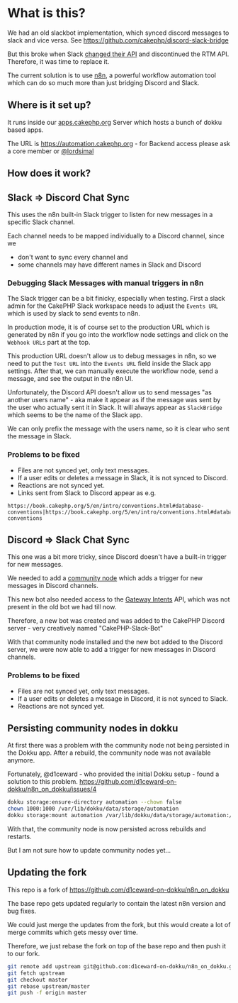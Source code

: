 # What is this?

We had an old slackbot implementation, which synced discord messages to slack and vice versa. 
See https://github.com/cakephp/discord-slack-bridge

But this broke when Slack [changed their API](https://api.slack.com/changelog/2024-09-legacy-custom-bots-classic-apps-deprecation#legacy-custom-bots) 
and discontinued the RTM API. Therefore, it was time to replace it.

The current solution is to use [n8n](https://n8n.io/), a powerful workflow automation tool which can do so much more than just bridging Discord and Slack.


## Where is it set up?

It runs inside our [apps.cakephp.org](https://apps.cakephp.org) Server which hosts a bunch of dokku based apps.

The URL is https://automation.cakephp.org - for Backend access please ask a core member or [@lordsimal](https://github.com/LordSimal)


## How does it work?

## Slack => Discord Chat Sync

This uses the n8n built-in Slack trigger to listen for new messages in a specific Slack channel. 

Each channel needs to be mapped individually to a Discord channel, since we
- don't want to sync every channel and
- some channels may have different names in Slack and Discord

### Debugging Slack Messages with manual triggers in n8n

The Slack trigger can be a bit finicky, especially when testing. 
First a slack admin for the CakePHP Slack workspace needs to adjust the `Events URL` which is used by slack to send events to n8n.

In production mode, it is of course set to the production URL which is generated by n8n if you go into the workflow node settings and click on the `Webhook URLs` part at the top.

This production URL doesn't allow us to debug messages in n8n, so we need to put the `Test URL` into the `Events URL` field inside the Slack app settings.
After that, we can manually execute the workflow node, send a message, and see the output in the n8n UI.

Unfortunately, the Discord API doesn't allow us to send messages "as another users name" - aka make it appear as if the message was sent by the user who actually sent it in Slack.
It will always appear as `SlackBridge` which seems to be the name of the Slack app.

We can only prefix the message with the users name, so it is clear who sent the message in Slack.

### Problems to be fixed

- Files are not synced yet, only text messages.
- If a user edits or deletes a message in Slack, it is not synced to Discord.
- Reactions are not synced yet.
- Links sent from Slack to Discord appear as e.g.
```
https://book.cakephp.org/5/en/intro/conventions.html#database-conventions|https://book.cakephp.org/5/en/intro/conventions.html#database-conventions
```


## Discord => Slack Chat Sync

This one was a bit more tricky, since Discord doesn't have a built-in trigger for new messages.

We needed to add a [community node](https://www.npmjs.com/package/n8n-nodes-discord-trigger) which adds a trigger for new messages in Discord channels.

This new bot also needed access to the [Gateway Intents](https://discord.com/developers/docs/events/gateway#gateway-intents) API, which was not present in the old bot we had till now.

Therefore, a new bot was created and was added to the CakePHP Discord server - very creatively named "CakePHP-Slack-Bot"

With that community node installed and the new bot added to the Discord server, we were now able to add a trigger for new messages in Discord channels.

### Problems to be fixed

- Files are not synced yet, only text messages.
- If a user edits or deletes a message in Discord, it is not synced to Slack.
- Reactions are not synced yet.


## Persisting community nodes in dokku 

At first there was a problem with the community node not being persisted in the Dokku app.
After a rebuild, the community node was not available anymore.

Fortunately, @d1ceward - who provided the initial Dokku setup - found a solution to this problem.
https://github.com/d1ceward-on-dokku/n8n_on_dokku/issues/4

```bash
dokku storage:ensure-directory automation --chown false
chown 1000:1000 /var/lib/dokku/data/storage/automation
dokku storage:mount automation /var/lib/dokku/data/storage/automation:/home/node/.n8n
```

With that, the community node is now persisted across rebuilds and restarts.

But I am not sure how to update community nodes yet...


## Updating the fork

This repo is a fork of https://github.com/d1ceward-on-dokku/n8n_on_dokku

The base repo gets updated regularly to contain the latest n8n version and bug fixes.

We could just merge the updates from the fork, but this would create a lot of merge commits which gets messy over time.

Therefore, we just rebase the fork on top of the base repo and then push it to our fork.

```bash
git remote add upstream git@github.com:d1ceward-on-dokku/n8n_on_dokku.git
git fetch upstream
git checkout master
git rebase upstream/master
git push -f origin master
```
